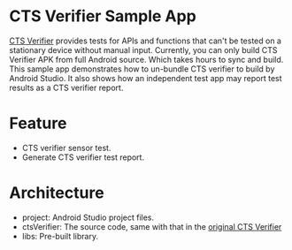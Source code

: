 # CTS Verifier Sample App
[CTS Verifier](https://source.android.com/compatibility/cts/verifier) provides tests for APIs and functions that can't be tested on a stationary device without manual input. Currently, you can only build CTS Verifier APK from full Android source. Which takes hours to sync and build. This sample app demonstrates how to un-bundle CTS verifier to build by Android Studio. It also shows how an independent test app may report test results as a CTS verifier report. 

# Feature
- CTS verifier sensor test.
- Generate CTS verifier test report.

# Architecture
- project: Android Studio project files.
- ctsVerifier: The source code, same with that in the [original CTS Verifier](https://cs.android.com/android/platform/superproject/+/master:cts/apps/CtsVerifier/)
- libs: Pre-built library. 